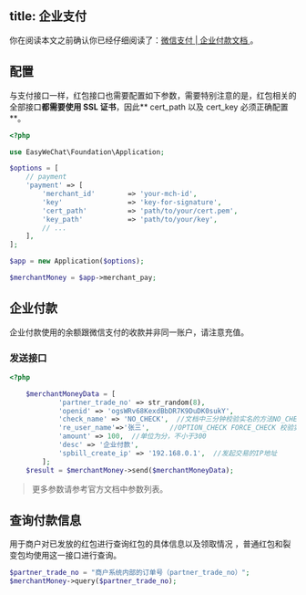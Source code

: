 title: 企业支付
---

你在阅读本文之前确认你已经仔细阅读了：[微信支付 | 企业付款文档 ](https://pay.weixin.qq.com/wiki/doc/api/mch_pay.php?chapter=14_1)。

## 配置

与支付接口一样，红包接口也需要配置如下参数，需要特别注意的是，红包相关的全部接口**都需要使用 SSL 证书**，因此** cert_path 以及 cert_key 必须正确配置**。

```php
<?php

use EasyWeChat\Foundation\Application;

$options = [
    // payment
    'payment' => [
        'merchant_id'        => 'your-mch-id',
        'key'                => 'key-for-signature',
        'cert_path'          => 'path/to/your/cert.pem',
        'key_path'           => 'path/to/your/key',
        // ...
    ],
];

$app = new Application($options);

$merchantMoney = $app->merchant_pay;
```

## 企业付款

企业付款使用的余额跟微信支付的收款并非同一账户，请注意充值。

### 发送接口

```php
<?php

    $merchantMoneyData = [
            'partner_trade_no' => str_random(8),
            'openid' => 'ogsWRv68KexdBbDR7K9DuDK0sukY',
            'check_name' => 'NO_CHECK',  //文档中三分钟校验实名的方法NO_CHECK OPTION_CHECK FORCE_CHECK
            're_user_name'=>'张三',     //OPTION_CHECK FORCE_CHECK 校验实名的时候必须提交
            'amount' => 100,  //单位为分，不小于300
            'desc' => '企业付款',
            'spbill_create_ip' => '192.168.0.1',  //发起交易的IP地址
        ];
    $result = $merchantMoney->send($merchantMoneyData);

```

> 更多参数请参考官方文档中参数列表。

## 查询付款信息

用于商户对已发放的红包进行查询红包的具体信息以及领取情况 ，普通红包和裂变包均使用这一接口进行查询。

```php
$partner_trade_no = "商户系统内部的订单号（partner_trade_no）";
$merchantMoney->query($partner_trade_no);
```
